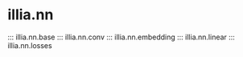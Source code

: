 # illia.nn

::: illia.nn.base
::: illia.nn.conv
::: illia.nn.embedding
::: illia.nn.linear
::: illia.nn.losses